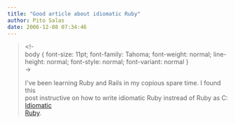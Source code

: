 ```yaml
---
title: "Good article about idiomatic Ruby"
author: Pito Salas
date: 2006-12-08 07:34:46
---
```


>
> <!-  
>  body { font-size: 11pt; font-family: Tahoma; font-weight: normal; line-
> height: normal; font-style: normal; font-variant: normal }  
>  ->
>
> I've been learning Ruby and Rails in my copious spare time. I found this  
> post instructive on how to write idiomatic Ruby instread of Ruby as C:  
>  [Idiomatic  
>  Ruby](<http://www.therailsway.com/2006/12/8/idiomatic-ruby>).


